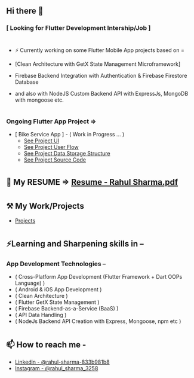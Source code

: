 ## Hi there 👋
### [  **Looking for Flutter Development Intership/Job**  ]
# 
- ⚡ Currently working on some Flutter Mobile App projects based on = 

 - [Clean Architecture with GetX State Management Microframework]
 - Firebase Backend Integration with Authentication & Firebase Firestore Database
 - and also with NodeJS Custom Backend API with ExpressJs, MongoDB with mongoose etc.
# 
# 
### Ongoing Flutter App Project =>
- [ Bike Service App ] - ( Work in Progress ... )
  - [See Project UI](https://www.figma.com/file/TRROvECJsZPQpHpFB3q8yV/Design?type=design&node-id=0%3A1&mode=design&t=wINO4OIsEVppsyFe-1)
  - [See Project User Flow](https://www.figma.com/file/TRROvECJsZPQpHpFB3q8yV/Design?type=design&node-id=56%3A52&mode=design&t=IjWCud1NxeCFLruT-1)
  - [See Project Data Storage Structure](https://www.figma.com/file/TRROvECJsZPQpHpFB3q8yV/Design?type=design&node-id=73%3A52&mode=design&t=ichM1kuWZKiumshx-1) 
  - [See Project Source Code](https://github.com/Rahul-Sharma-Github/Bike-Service-App)
#
#
## 👷 My RESUME => [Resume - Rahul Sharma.pdf](https://github.com/Rahul-Sharma-Github/Rahul-Sharma-Github/files/13856660/Resume.-.Rahul.Sharma.pdf)

#
#
## ⚒ My Work/Projects
- [Projects](https://github.com/Rahul-Sharma-Github?tab=repositories)
#
#
## ⚡Learning and Sharpening skills in –
###   ‍App Development Technologies – 
-   ( Cross-Platform App Development (Flutter Framework + Dart OOPs Language) )
-   ( Android & iOS App Development )
-   ( Clean Architecture )
-   ( Flutter GetX State Management )
-   ( Firebase Backend-as-a-Service (BaaS) )
-   ( API Data Handling )
-   ( NodeJs Backend API Creation with Express, Mongoose, npm etc )
#
#
## 📫 How to reach me -
* [Linkedin - @rahul-sharma-833b981b8](https://www.linkedin.com/in/rahul-sharma-b03039143/)
* [Instagram - @rahul_sharma_3258](https://www.instagram.com/rahul_sharma_3258/)
# 
# 


